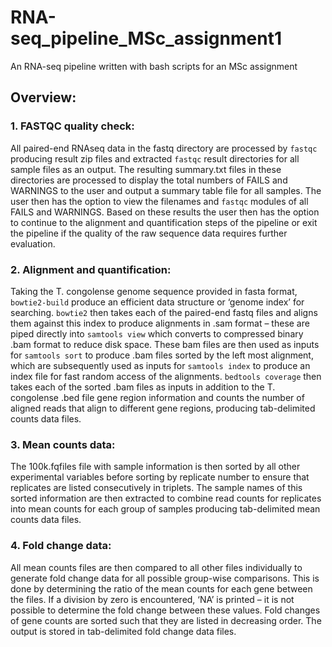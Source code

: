 # RNA-seq_pipeline_MSc_assignment1
An RNA-seq pipeline written with bash scripts for an MSc assignment

## Overview:

### 1. FASTQC quality check:
All paired-end RNAseq data in the fastq directory are processed by `fastqc` producing result zip files and extracted `fastqc` result directories for all sample files as an output. The resulting summary.txt files in these directories are processed to display the total numbers of FAILS and WARNINGS to the user and output a summary table file for all samples. The user then has the option to view the filenames and `fastqc` modules of all FAILS and WARNINGS. Based on these results the user then has the option to continue to the alignment and quantification steps of the pipeline or exit the pipeline if the quality of the raw sequence data requires further evaluation.

### 2. Alignment and quantification:
Taking the T. congolense genome sequence provided in fasta format, `bowtie2-build` produce an efficient data structure or ‘genome index’ for searching. `bowtie2` then takes each of the paired-end fastq files and aligns them against this index to produce alignments in .sam format – these are piped directly into `samtools view` which converts to compressed binary .bam format to reduce disk space. These bam files are then used as inputs for `samtools sort` to produce .bam files sorted by the left most alignment, which are subsequently used as inputs for `samtools index` to produce an index file for fast random access of the alignments. `bedtools coverage` then takes each of the sorted .bam files as inputs in addition to the T. congolense .bed file gene region information and counts the number of aligned reads that align to different gene regions, producing tab-delimited counts data files.

### 3. Mean counts data:
The 100k.fqfiles file with sample information is then sorted by all other experimental variables before sorting by replicate number to ensure that replicates are listed consecutively in triplets. The sample names of this sorted information are then extracted to
combine read counts for replicates into mean counts for each group of samples producing tab-delimited mean counts data files.

### 4. Fold change data:
All mean counts files are then compared to all other files individually to generate fold change data for all possible group-wise comparisons. This is done by determining the ratio of the mean counts for each gene between the files. If a division by zero is encountered, ‘NA’ is printed – it is not possible to determine the fold change between these values. Fold changes of gene counts are sorted such that they are listed in decreasing order. The output is stored in tab-delimited fold change data files.
